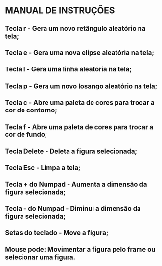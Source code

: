 # MANUAL DE INSTRUÇÕES
## Tecla r - Gera um novo retângulo aleatório na tela;
## Tecla e - Gera uma nova elipse aleatória na tela;
## Tecla l - Gera uma linha aleatória na tela;
## Tecla p - Gera um novo losango aleatório na tela;
## Tecla c - Abre uma paleta de cores para trocar a cor de contorno;
## Tecla f - Abre uma paleta de cores para trocar a cor de fundo;
## Tecla Delete - Deleta a figura selecionada;
## Tecla Esc - Limpa a tela;
## Tecla + do Numpad - Aumenta a dimensão da figura selecionada;
## Tecla - do Numpad - Diminui a dimensão da figura selecionada;
## Setas do teclado - Move a figura;
## Mouse pode: Movimentar a figura pelo frame ou selecionar uma figura.
